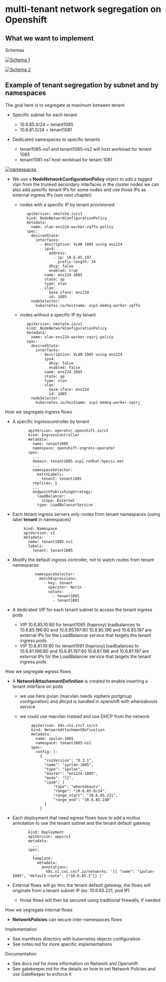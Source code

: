 # multi-tenant network segregation on Openshift

## What we want to implement

Schemas

[![Schema 1](https://github.com/fdavalo/multi-tenant-network-segregation/blob/main/tenant-seg-flow3.png?raw=true)](tenant-seg-flow3.png)

[![Schema 2](https://github.com/fdavalo/multi-tenant-network-segregation/blob/main/tenant-seg-flow1.png?raw=true)](tenant-seg-flow1.png)

## Example of tenant segregation by subnet and by namespaces

The goal here is to segregate at maximum between tenant

 * Specific subnet for each tenant
   * 10.6.85.0/24 = tenant1085
   * 10.6.81.0/24 = tenant1081
   
 * Dedicated namespaces to specific tenants
   * tenan1085-ns1 and tenant1085-ns2 will host workload for tenant 1085
   * tenant1081-ns1 host workload for tenant 1081
 
 [![namespaces](https://github.com/fdavalo/multi-tenant-network-segregation/blob/main/tenant-ns.png?raw=true)](tenant-ns.png)
 
 * We use a **NodeNetworkConfigurationPolicy** object to add a tagged vlan from the trunked secondary interfaces in the cluster nodes
   we can also add specific tenant IPs for some nodes and use those IPs as external ingress IPs (see next chapter)
   
   * nodes with a specific IP by tenant provisioned 
   
            apiVersion: nmstate.io/v1
            kind: NodeNetworkConfigurationPolicy
            metadata:
              name: vlan-ens224-worker-zqffn-policy
            spec:
              desiredState:
                interfaces:
                  - description: VLAN 1085 using ens224
                    ipv4:
                      address:
                        - ip: 10.6.85.197
                          prefix-length: 24
                      dhcp: false
                      enabled: true
                    name: ens224.1085
                    state: up
                    type: vlan
                    vlan:
                      base-iface: ens224
                      id: 1085
              nodeSelector:
                kubernetes.io/hostname: ocp1-bm4nq-worker-zqffn   
   
   * nodes without a specific IP by tenant

            apiVersion: nmstate.io/v1
            kind: NodeNetworkConfigurationPolicy
            metadata:
              name: vlan-ens224-worker-vqsrj-policy
            spec:
              desiredState:
                interfaces:
                  - description: VLAN 1085 using ens224
                    ipv4:
                      dhcp: false
                      enabled: false
                    name: ens224.1085
                    state: up
                    type: vlan
                    vlan:
                      base-iface: ens224
                      id: 1085
              nodeSelector:
                kubernetes.io/hostname: ocp1-bm4nq-worker-vqsrj
    
How we segregate ingress flows

 * A specific ingresscontroller by tenant

              apiVersion: operator.openshift.io/v1
              kind: IngressController
              metadata:
                name: tenant1085
                namespace: openshift-ingress-operator
              spec:
                ...
                domain: tenant1085.ocp1.redhat.hpecic.net
                ...
                namespaceSelector:
                  matchLabels:
                    tenant: tenant1085
                replicas: 1
                ...
                endpointPublishingStrategy:
                  loadBalancer:
                    scope: External
                  type: LoadBalancerService
                  
 * Each tenant ingress servers only routes from tenant namespaces (using label **tenant** in namespaces)

            kind: Namespace
            apiVersion: v1
            metadata:
              name: tenant1085-ns1
              labels:
                tenant: tenant1085

 * Modify the default ingress controller, not to watch routes from tenant namespaces  
    
                 namespaceSelector:
                   matchExpressions:
                     - key: tenant
                       operator: NotIn
                       values:
                         - tenant1085
                         - tenant1081    
    
 * A dedicated VIP for each tenant subnet to access the tenant ingress pods
   * VIP 10.6.85.10:80 for tenant1085 (haproxy) loadbalances to 10.6.85.196:80 and 10.6.85.197:80
     10.6.85.196 and 10.6.85.197 are external IPs for the LoadBalancer service that targets the tenant ingress pods  
   * VIP 10.6.81.10:80 for tenant1081 (haproxy) loadbalances to 10.6.81.196:80 and 10.6.81.197:80
     10.6.81.196 and 10.6.81.197 are external IPs for the LoadBalancer service that targets the tenant ingress pods

How we segregate egress flows

 * A **NetworkAttachementDefinition** is created to enable inserting a tenant interface on pods
   * we use here ipvlan (macvlan needs vsphere portgroup configuration) and dhcpd is handled in openshift with whereabouts service
   * we could use macvlan instead and use DHCP from the network

              apiVersion: k8s.cni.cncf.io/v1
              kind: NetworkAttachmentDefinition
              metadata:
                name: ipvlan-1085
                namespace: tenant1085-ns1
              spec:
                config: |-
                  {
                    "cniVersion": "0.3.1",
                    "name": "ipvlan-1085",
                    "type": "ipvlan",
                    "master": "ens224.1085",
                    "mode": "l2",
                    "ipam": {
                        "type": "whereabouts",
                        "range": "10.6.85.0/24",
                        "range_start": "10.6.85.221",
                        "range_end": "10.6.85.230"
                    }
                  }

 * Each deployment that need egress flows have to add a multus annotation to use the tenant subnet and the tenant default gateway

              kind: Deployment
              apiVersion: apps/v1
              metadata:
                ...
              spec:
                ...
                template:
                  metadata:
                    annotations:
                      k8s.v1.cni.cncf.io/networks: '[{ "name": "ipvlan-1085", "default-route": ["10.6.85.1"]} ]'


 * External flows will go thru the tenant default gateway, the flows will originate from a tenant subnet IP (ex: 10.6.85.221, pod IP)
   * those flows will then be secured using traditional firewalls, if needed

How we segregate internal flows

 * **NetworkPolicies** can secure inter-namespaces flows

Implementation

 * See manifests directory with kubernetes objects configuration
 * See notes.md for more specific implementations

Documentation

 * See docs.md for more information on Network and Openshift
 * See gatekeeper.md for the details on how to set Network Policies and use GateKeeper to enforce it
